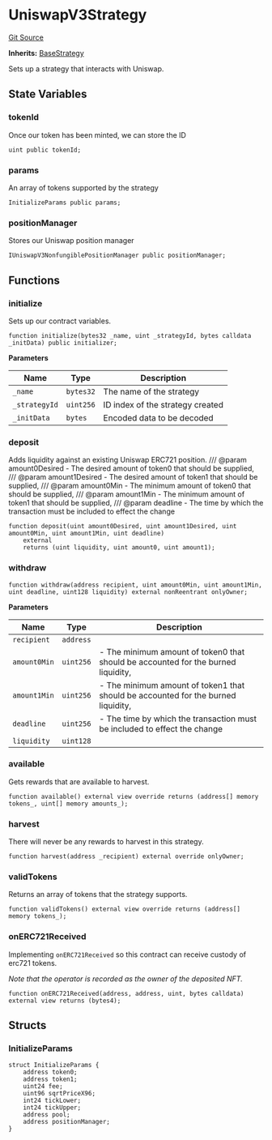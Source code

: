 # UniswapV3Strategy
[Git Source](https://github.com/FloorDAO/floor-v2/blob/fd4de86a192de96d73fe2e56a84ec542b57b1c69/src/contracts/strategies/UniswapV3Strategy.sol)

**Inherits:**
[BaseStrategy](/src/contracts/strategies/BaseStrategy.sol/contract.BaseStrategy.md)

Sets up a strategy that interacts with Uniswap.


## State Variables
### tokenId
Once our token has been minted, we can store the ID


```solidity
uint public tokenId;
```


### params
An array of tokens supported by the strategy


```solidity
InitializeParams public params;
```


### positionManager
Stores our Uniswap position manager


```solidity
IUniswapV3NonfungiblePositionManager public positionManager;
```


## Functions
### initialize

Sets up our contract variables.


```solidity
function initialize(bytes32 _name, uint _strategyId, bytes calldata _initData) public initializer;
```
**Parameters**

|Name|Type|Description|
|----|----|-----------|
|`_name`|`bytes32`|The name of the strategy|
|`_strategyId`|`uint256`|ID index of the strategy created|
|`_initData`|`bytes`|Encoded data to be decoded|


### deposit

Adds liquidity against an existing Uniswap ERC721 position.
/// @param amount0Desired - The desired amount of token0 that should be supplied,
/// @param amount1Desired - The desired amount of token1 that should be supplied,
/// @param amount0Min - The minimum amount of token0 that should be supplied,
/// @param amount1Min - The minimum amount of token1 that should be supplied,
/// @param deadline - The time by which the transaction must be included to effect the change


```solidity
function deposit(uint amount0Desired, uint amount1Desired, uint amount0Min, uint amount1Min, uint deadline)
    external
    returns (uint liquidity, uint amount0, uint amount1);
```

### withdraw


```solidity
function withdraw(address recipient, uint amount0Min, uint amount1Min, uint deadline, uint128 liquidity) external nonReentrant onlyOwner;
```
**Parameters**

|Name|Type|Description|
|----|----|-----------|
|`recipient`|`address`||
|`amount0Min`|`uint256`|- The minimum amount of token0 that should be accounted for the burned liquidity,|
|`amount1Min`|`uint256`|- The minimum amount of token1 that should be accounted for the burned liquidity,|
|`deadline`|`uint256`|- The time by which the transaction must be included to effect the change|
|`liquidity`|`uint128`||


### available

Gets rewards that are available to harvest.


```solidity
function available() external view override returns (address[] memory tokens_, uint[] memory amounts_);
```

### harvest

There will never be any rewards to harvest in this strategy.


```solidity
function harvest(address _recipient) external override onlyOwner;
```

### validTokens

Returns an array of tokens that the strategy supports.


```solidity
function validTokens() external view override returns (address[] memory tokens_);
```

### onERC721Received

Implementing `onERC721Received` so this contract can receive custody of erc721 tokens.

*Note that the operator is recorded as the owner of the deposited NFT.*


```solidity
function onERC721Received(address, address, uint, bytes calldata) external view returns (bytes4);
```

## Structs
### InitializeParams

```solidity
struct InitializeParams {
    address token0;
    address token1;
    uint24 fee;
    uint96 sqrtPriceX96;
    int24 tickLower;
    int24 tickUpper;
    address pool;
    address positionManager;
}
```


